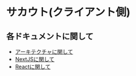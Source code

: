 # サカウト(クライアント側)

## 各ドキュメントに関して

 - [アーキテクチャに関して](./doc/architecture.md)
 - [NextJSに関して](./doc/nextjs.md)
 - [Reactに関して](./doc/react.md)